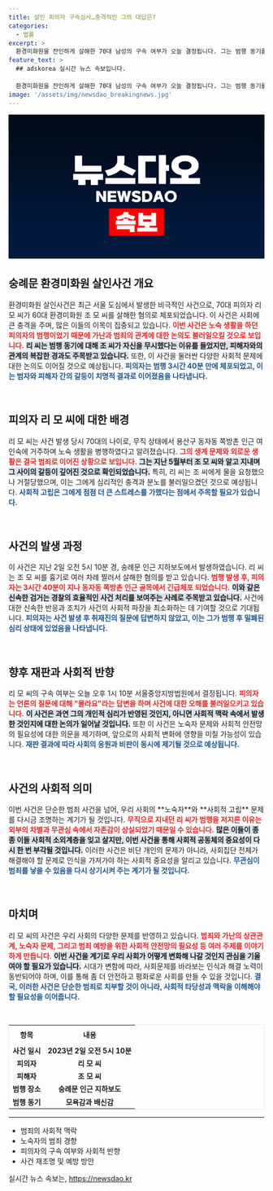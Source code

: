 ```yaml
---
title: 살인 피의자 구속심사…충격적인 그의 대답은?
categories:
  - 법률
excerpt: >
  환경미화원을 잔인하게 살해한 70대 남성의 구속 여부가 오늘 결정됩니다. 그는 범행 동기를 무시당해서라고 주장하며 의혹의 중심에 서 있습니다. shocking한 사건의 전말을 클릭으로 확인해 보세요!
feature_text: >
  ## adskorea 실시간 뉴스 속보입니다.

  환경미화원을 잔인하게 살해한 70대 남성의 구속 여부가 오늘 결정됩니다. 그는 범행 동기를 무시당해서라고 주장하며 의혹의 중심에 서 있습니다. shocking한 사건의 전말을 클릭으로 확인해 보세요!
image: '/assets/img/newsdao_breakingnews.jpg'
---
```


<p><img src="/assets/img/newsdao_breakingnews.jpg" alt="adskorea 속보" /></p>

<h2 data-ke-size="size26">숭례문 환경미화원 살인사건 개요</h2>

<p data-ke-size="size16"> 환경미화원 살인사건은 최근 서울 도심에서 발생한 비극적인 사건으로, 70대 피의자 리 모 씨가 60대 환경미화원 조 모 씨를 살해한 혐의로 체포되었습니다. 이 사건은 사회에 큰 충격을 주며, 많은 이들의 이목이 집중되고 있습니다. <b><span style="color: #ee2323;">이번 사건은 노숙 생활을 하던 피의자의 범행이었기 때문에 가난과 범죄의 관계에 대한 논의도 불러일으킬 것으로 보입니다.</span></b> <b><span style="background-color: #21538527;">리 씨는 범행 동기에 대해 조 씨가 자신을 무시했다는 이유를 들었지만, 피해자와의 관계의 복잡한 경과도 주목받고 있습니다.</span></b>  또한, 이 사건을 둘러싼 다양한 사회적 문제에 대한 논의도 이어질 것으로 예상됩니다. <b><span style="color: #1a5490;">피의자는 범행 3시간 40분 만에 체포되었고, 이는 범자와 피해자 간의 갈등이 치명적 결과로 이어졌음을 나타냅니다.</span></b> </p>

<p data-ke-size="size16">&nbsp;</p>

<h2 data-ke-size="size26">피의자 리 모 씨에 대한 배경</h2>

<p data-ke-size="size16">리 모 씨는 사건 발생 당시 70대의 나이로, 무직 상태에서 용산구 동자동 쪽방촌 인근 여인숙에 거주하며 노숙 생활을 병행하였다고 알려졌습니다. <b><span style="color: #ee2323;">그의 생계 문제와 외로운 생활은 결국 범죄로 이어진 상황으로 보입니다.</span></b> <b><span style="background-color: #21538527;">그는 지난 5월부터 조 모 씨와 알고 지내며 그 사이의 갈등이 깊어진 것으로 확인되었습니다.</span></b> 특히, 리 씨는 조 씨에게 물을 요청했으나 거절당했으며, 이는 그에게 심리적인 충격과 분노를 불러일으켰던 것으로 예상됩니다. <b><span style="color: #1a5490;">사회적 고립은 그에게 점점 더 큰 스트레스를 가했다는 점에서 주목할 필요가 있습니다.</span></b> </p>

<p data-ke-size="size16">&nbsp;</p>

<h2 data-ke-size="size26">사건의 발생 과정</h2>

<p data-ke-size="size16">이 사건은 지난 2일 오전 5시 10분 경, 숭례문 인근 지하보도에서 발생하였습니다. 리 씨는 조 모 씨를 흉기로 여러 차례 찔러서 살해한 혐의를 받고 있습니다. <b><span style="color: #ee2323;">범행 발생 후, 피의자는 3시간 40분이 지나 동자동 쪽방촌 인근 골목에서 긴급체포 되었습니다.</span></b> <b><span style="background-color: #21538527;">이와 같은 신속한 검거는 경찰의 효율적인 사건 처리를 보여주는 사례로 주목받고 있습니다.</span></b> 사건에 대한 신속한 반응과 조치가 사건의 사회적 파장을 최소화하는 데 기여할 것으로 기대됩니다. <b><span style="color: #1a5490;">피의자는 사건 발생 후 취재진의 질문에 답변하지 않았고, 이는 그가 범행 후 밀폐된 심리 상태에 있었음을 나타냅니다.</span></b> </p>

<p data-ke-size="size16">&nbsp;</p>

<h2 data-ke-size="size26">향후 재판과 사회적 반향</h2>

<p data-ke-size="size16">리 모 씨의 구속 여부는 오늘 오후 1시 10분 서울중앙지방법원에서 결정됩니다. <b><span style="color: #ee2323;">피의자는 언론의 질문에 대해 "몰라요"라는 답변을 하며 사건에 대한 오해를 불러일으키고 있습니다.</span></b> <b><span style="background-color: #21538527;">이 사건은 과연 그의 개인적 심리가 반영된 것인지, 아니면 사회적 맥락 속에서 발생한 것인지에 대한 논의가 일어날 것입니다.</span></b> 또한 이 사건은 노숙자 문제와 사회적 안전망의 필요성에 대한 의문을 제기하며, 앞으로의 사회적 변화에 영향을 미칠 가능성이 있습니다. <b><span style="color: #1a5490;">재판 결과에 따라 사회의 응원과 비판이 동시에 제기될 것으로 예상됩니다.</span></b> </p>

<p data-ke-size="size16">&nbsp;</p>

<h2 data-ke-size="size26">사건의 사회적 의미</h2>

<p data-ke-size="size16">이번 사건은 단순한 범죄 사건을 넘어, 우리 사회의 **노숙자**와 **사회적 고립** 문제를 다시금 조명하는 계기가 될 것입니다. <b><span style="color: #ee2323;">무직으로 지내던 리 씨가 범행을 저지른 이유는 외부의 차별과 무관심 속에서 자존감이 상실되었기 때문일 수 있습니다.</span></b> <b><span style="background-color: #21538527;">많은 이들이 종종 이들 사회적 소외계층을 잊고 살지만, 이번 사건을 통해 사회적 공동체의 중요성이 다시 한 번 부각될 것입니다.</span></b>  이러한 사건은 비단 개인의 문제가 아니라, 사회집단 전체가 해결해야 할 문제로 인식을 가져가야 하는 사회적 중요성을 알리고 있습니다. <b><span style="color: #1a5490;">무관심이 범죄를 낳을 수 있음을 다시 상기시켜 주는 계기가 될 것입니다.</span></b> </p>

<p data-ke-size="size16">&nbsp;</p>

<h2 data-ke-size="size26">마치며</h2>

<p data-ke-size="size16">리 모 씨의 사건은 우리 사회의 다양한 문제를 반영하고 있습니다. <b><span style="color: #ee2323;">범죄와 가난의 상관관계, 노숙자 문제, 그리고 범죄 예방을 위한 사회적 안전망의 필요성 등 여러 주제를 이야기하게 만듭니다.</span></b> <b><span style="background-color: #21538527;">이번 사건을 계기로 우리 사회가 어떻게 변화해 나갈 것인지 관심을 기울여야 할 필요가 있습니다.</span></b> 시대가 변함에 따라, 사회문제를 바라보는 인식과 해결 노력이 동반되어야 하며, 이를 통해 좀 더 안전하고 평화로운 사회를 만들 수 있을 것입니다. <b><span style="color: #1a5490;">결국, 이러한 사건은 단순한 범죄로 치부할 것이 아니라, 사회적 타당성과 맥락을 이해해야 할 필요성을 이어줍니다.</span></b> </p>

<p data-ke-size="size16">&nbsp;</p>

<table style="width: 100%; border-collapse: collapse; border: solid 1px #eaeaea;">
    <tr>
        <th style="text-align: center; height: 30px;">항목</th>
        <th style="text-align: center; height: 30px;">내용</th>
    </tr>
    <tr>
        <td style="text-align: center; height: 17px;"><b>사건 일시</b></td>
        <td style="text-align: center; height: 17px;"><b>2023년 2일 오전 5시 10분</b></td>
    </tr>
    <tr>
        <td style="text-align: center; height: 17px;"><b>피의자</b></td>
        <td style="text-align: center; height: 17px;"><b>리 모 씨</b></td>
    </tr>
    <tr>
        <td style="text-align: center; height: 17px;"><b>피해자</b></td>
        <td style="text-align: center; height: 17px;"><b>조 모 씨</b></td>
    </tr>
    <tr>
        <td style="text-align: center; height: 17px;"><b>범행 장소</b></td>
        <td style="text-align: center; height: 17px;"><b>숭례문 인근 지하보도</b></td>
    </tr>
    <tr>
        <td style="text-align: center; height: 17px;"><b>범행 동기</b></td>
        <td style="text-align: center; height: 17px;"><b>모욕감과 배신감</b></td>
    </tr>
</table>

<hr style="border: solid 1px #eaeaea;" />

<ul>
    <li>범죄의 사회적 맥락</li>
    <li>노숙자의 범죄 경향</li>
    <li>피의자의 구속 여부와 사회적 반향</li>
    <li>사건 재조명 및 예방 방안</li>
</ul>
실시간 뉴스 속보는, <a href="https://newsdao.kr" rel="dofollow">https://newsdao.kr</a>


